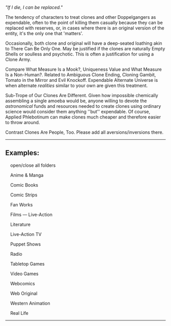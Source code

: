 _"If I die, I can be replaced."_

The tendency of characters to treat clones and other Doppelgangers as expendable, often to the point of killing them casually because they can be replaced with reserves, or, in cases where there is an original version of the entity, it's the only one that 'matters'.

Occasionally, both clone and original will have a deep-seated loathing akin to There Can Be Only One. May be justified if the clones are naturally Empty Shells or soulless and psychotic. This is often a justification for using a Clone Army.

Compare What Measure Is a Mook?, Uniqueness Value and What Measure Is a Non-Human?. Related to Ambiguous Clone Ending, Cloning Gambit, Tomato in the Mirror and Evil Knockoff. Expendable Alternate Universe is when alternate _realities_ similar to your own are given this treatment.

Sub-Trope of Our Clones Are Different. Given how impossible chemically assembling a single amoeba would be, anyone willing to devote the _astronomical_ funds and resources needed to create clones using ordinary science would consider them anything ''but'' expendable. Of course, Applied Phlebotinum can make clones much cheaper and therefore easier to throw around.

Contrast Clones Are People, Too. Please add all aversions/inversions there.

___

## Examples:

    open/close all folders 

    Anime & Manga 

    Comic Books 

    Comic Strips 

    Fan Works 

    Films — Live-Action 

    Literature 

    Live-Action TV 

    Puppet Shows 

    Radio 

    Tabletop Games 

    Video Games 

    Webcomics 

    Web Original 

    Western Animation 

    Real Life 

___